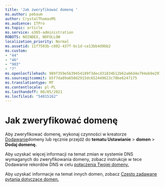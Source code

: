 ```yaml
---
title: 'Jak zweryfikować domenę '
ms.author: pebaum
author: CrystalThomasMS
ms.audience: ITPro
ms.topic: article
ms.service: o365-administration
ROBOTS: NOINDEX, NOFOLLOW
localization_priority: Normal
ms.assetid: 11f7503b-c802-437f-bc1d-ce13bb4d9bb2
ms.custom:
- "44"
- "46"
- "903"
- "7"
ms.openlocfilehash: 989f359e5b39454189f3decd31834b12b62a66d4e794eb9e2977173effb80b60
ms.sourcegitcommit: b5f7da89a650d2915dc652449623c78be6247175
ms.translationtype: MT
ms.contentlocale: pl-PL
ms.lasthandoff: 08/05/2021
ms.locfileid: "54015162"
---
```

# <a name="how-to-verify-your-domain"></a>Jak zweryfikować domenę

Aby zweryfikować domenę, wykonaj czynności w kreatorze [Dodawanie](https://admin.microsoft.com/Adminportal#/Domains/Wizard)domeny lub ręcznie przejdź do **tematu Ustawianie**  >  **domen**  >  **Dodaj domenę.**

Aby uzyskać więcej informacji na temat zmian w systemie DNS wymaganych do zweryfikowania domeny, zobacz instrukcje w tece Dodawanie rekordów DNS w celu [połączenia Twojej domeny.](/microsoft-365/admin/get-help-with-domains/create-dns-records-at-any-dns-hosting-provider)

Aby uzyskać informacje na temat innych domen, zobacz [Często zadawane pytania dotyczące domen.](/microsoft-365/admin/setup/domains-faq)
